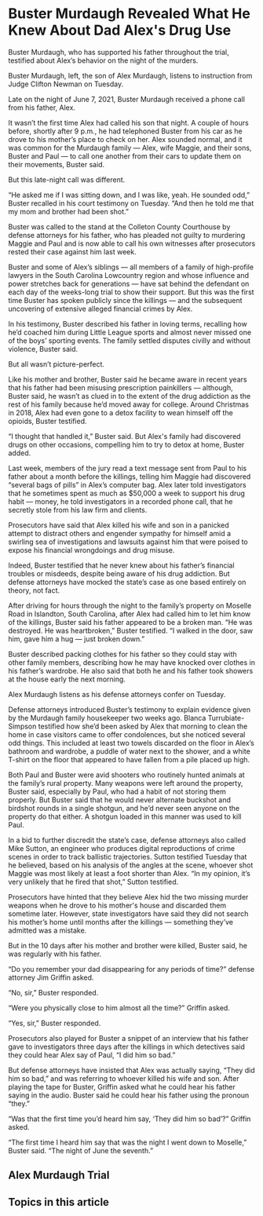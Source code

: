 # Buster Murdaugh Revealed What He Knew About Dad Alex's Drug Use

Buster Murdaugh, who has supported his father throughout the trial, testified about Alex’s behavior on the night of the murders.

Buster Murdaugh, left, the son of Alex Murdaugh, listens to instruction from Judge Clifton Newman on Tuesday.

Late on the night of June 7, 2021, Buster Murdaugh received a phone call from his father, Alex.

It wasn’t the first time Alex had called his son that night. A couple of hours before, shortly after 9 p.m., he had telephoned Buster from his car as he drove to his mother’s place to check on her. Alex sounded normal, and it was common for the Murdaugh family — Alex, wife Maggie, and their sons, Buster and Paul — to call one another from their cars to update them on their movements, Buster said.

But this late-night call was different.

“He asked me if I was sitting down, and I was like, yeah. He sounded odd,” Buster recalled in his court testimony on Tuesday. “And then he told me that my mom and brother had been shot.”

Buster was called to the stand at the Colleton County Courthouse by defense attorneys for his father, who has pleaded not guilty to murdering Maggie and Paul and is now able to call his own witnesses after prosecutors rested their case against him last week.

Buster and some of Alex’s siblings — all members of a family of high-profile lawyers in the South Carolina Lowcountry region and whose influence and power stretches back for generations — have sat behind the defendant on each day of the weeks-long trial to show their support. But this was the first time Buster has spoken publicly since the killings — and the subsequent uncovering of extensive alleged financial crimes by Alex.

In his testimony, Buster described his father in loving terms, recalling how he’d coached him during Little League sports and almost never missed one of the boys’ sporting events. The family settled disputes civilly and without violence, Buster said.

But all wasn’t picture-perfect.

Like his mother and brother, Buster said he became aware in recent years that his father had been misusing prescription painkillers — although, Buster said, he wasn’t as clued in to the extent of the drug addiction as the rest of his family because he’d moved away for college. Around Christmas in 2018, Alex had even gone to a detox facility to wean himself off the opioids, Buster testified.

“I thought that handled it,” Buster said. But Alex's family had discovered drugs on other occasions, compelling him to try to detox at home, Buster added.

Last week, members of the jury read a text message sent from Paul to his father about a month before the killings, telling him Maggie had discovered “several bags of pills” in Alex’s computer bag. Alex later told investigators that he sometimes spent as much as $50,000 a week to support his drug habit — money, he told investigators in a recorded phone call, that he secretly stole from his law firm and clients.

Prosecutors have said that Alex killed his wife and son in a panicked attempt to distract others and engender sympathy for himself amid a swirling sea of investigations and lawsuits against him that were poised to expose his financial wrongdoings and drug misuse.

Indeed, Buster testified that he never knew about his father’s financial troubles or misdeeds, despite being aware of his drug addiction. But defense attorneys have mocked the state’s case as one based entirely on theory, not fact.

After driving for hours through the night to the family’s property on Moselle Road in Islandton, South Carolina, after Alex had called him to let him know of the killings, Buster said his father appeared to be a broken man. “He was destroyed. He was heartbroken,” Buster testified. “I walked in the door, saw him, gave him a hug — just broken down.”

Buster described packing clothes for his father so they could stay with other family members, describing how he may have knocked over clothes in his father’s wardrobe. He also said that both he and his father took showers at the house early the next morning.

Alex Murdaugh listens as his defense attorneys confer on Tuesday.

Defense attorneys introduced Buster’s testimony to explain evidence given by the Murdaugh family housekeeper two weeks ago. Blanca Turrubiate-Simpson testified how she’d been asked by Alex that morning to clean the home in case visitors came to offer condolences, but she noticed several odd things. This included at least two towels discarded on the floor in Alex’s bathroom and wardrobe, a puddle of water next to the shower, and a white T-shirt on the floor that appeared to have fallen from a pile placed up high.

Both Paul and Buster were avid shooters who routinely hunted animals at the family’s rural property. Many weapons were left around the property, Buster said, especially by Paul, who had a habit of not storing them properly. But Buster said that he would never alternate buckshot and birdshot rounds in a single shotgun, and he’d never seen anyone on the property do that either. A shotgun loaded in this manner was used to kill Paul.

In a bid to further discredit the state’s case, defense attorneys also called Mike Sutton, an engineer who produces digital reproductions of crime scenes in order to track ballistic trajectories. Sutton testified Tuesday that he believed, based on his analysis of the angles at the scene, whoever shot Maggie was most likely at least a foot shorter than Alex. “In my opinion, it’s very unlikely that he fired that shot,” Sutton testified.

Prosecutors have hinted that they believe Alex hid the two missing murder weapons when he drove to his mother's house and discarded them sometime later. However, state investigators have said they did not search his mother’s home until months after the killings — something they’ve admitted was a mistake.

But in the 10 days after his mother and brother were killed, Buster said, he was regularly with his father.

“Do you remember your dad disappearing for any periods of time?” defense attorney Jim Griffin asked.

“No, sir,” Buster responded.

“Were you physically close to him almost all the time?” Griffin asked.

“Yes, sir,” Buster responded.

Prosecutors also played for Buster a snippet of an interview that his father gave to investigators three days after the killings in which detectives said they could hear Alex say of Paul, “I did him so bad.”

But defense attorneys have insisted that Alex was actually saying, “They did him so bad,” and was referring to whoever killed his wife and son. After playing the tape for Buster, Griffin asked what he could hear his father saying in the audio. Buster said he could hear his father using the pronoun “they.”

“Was that the first time you’d heard him say, ‘They did him so bad’?” Griffin asked.

“The first time I heard him say that was the night I went down to Moselle,” Buster said. “The night of June the seventh.”

## Alex Murdaugh Trial

## Topics in this article

